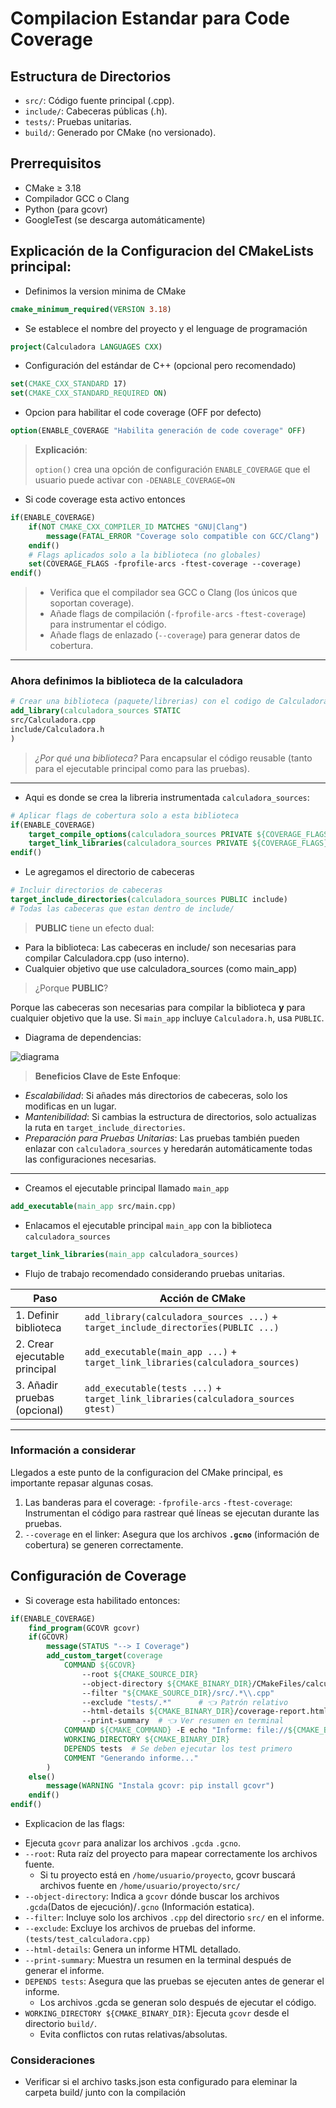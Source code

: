 # Compilacion Estandar para Code Coverage

## Estructura de Directorios
- `src/`: Código fuente principal (.cpp).  
- `include/`: Cabeceras públicas (.h).  
- `tests/`: Pruebas unitarias.  
- `build/`: Generado por CMake (no versionado).

## Prerrequisitos
- CMake ≥ 3.18  
- Compilador GCC o Clang  
- Python (para gcovr)  
- GoogleTest (se descarga automáticamente)

## Explicación de la Configuracion del CMakeLists principal:

- Definimos la version minima de CMake
```cmake
cmake_minimum_required(VERSION 3.18)
```
- Se establece el nombre del proyecto y el lenguage de programación
```cmake
project(Calculadora LANGUAGES CXX)
```
- Configuración del estándar de C++ (opcional pero recomendado)
```cmake
set(CMAKE_CXX_STANDARD 17)
set(CMAKE_CXX_STANDARD_REQUIRED ON)
```
- Opcion para habilitar el code coverage (OFF por defecto)
```cmake
option(ENABLE_COVERAGE "Habilita generación de code coverage" OFF)
```
> **Explicación**:
>
> `option()` crea una opción de configuración `ENABLE_COVERAGE` que el usuario puede activar con `-DENABLE_COVERAGE=ON`

- Si code coverage esta activo entonces
```cmake
if(ENABLE_COVERAGE)
    if(NOT CMAKE_CXX_COMPILER_ID MATCHES "GNU|Clang")
        message(FATAL_ERROR "Coverage solo compatible con GCC/Clang")
    endif()
    # Flags aplicados solo a la biblioteca (no globales)
    set(COVERAGE_FLAGS -fprofile-arcs -ftest-coverage --coverage)
endif()
```
> - Verifica que el compilador sea GCC o Clang (los únicos que soportan coverage).
> - Añade flags de compilación (`-fprofile-arcs` `-ftest-coverage`) para instrumentar el código.
> - Añade flags de enlazado (`--coverage`) para generar datos de cobertura.
---
### Ahora definimos la biblioteca de la calculadora
```cmake
# Crear una biblioteca (paquete/librerias) con el codigo de Calculadora (Para poder reutilizarlo en los unitest).
add_library(calculadora_sources STATIC 
src/Calculadora.cpp
include/Calculadora.h
)
```
> *¿Por qué una biblioteca?*
Para encapsular el código reusable (tanto para el ejecutable principal como para las pruebas).
---
- Aqui es donde se crea la libreria instrumentada `calculadora_sources`:
```cmake
# Aplicar flags de cobertura solo a esta biblioteca
if(ENABLE_COVERAGE)
    target_compile_options(calculadora_sources PRIVATE ${COVERAGE_FLAGS})
    target_link_libraries(calculadora_sources PRIVATE ${COVERAGE_FLAGS})
endif()
```
- Le agregamos el directorio de cabeceras
```cmake
# Incluir directorios de cabeceras
target_include_directories(calculadora_sources PUBLIC include)
# Todas las cabeceras que estan dentro de include/
```
> **PUBLIC** tiene un efecto dual:

- Para la biblioteca: Las cabeceras en include/ son necesarias para compilar Calculadora.cpp (uso interno).
- Cualquier objetivo que use calculadora_sources (como main_app)
> ¿Porque **PUBLIC**?

Porque las cabeceras son necesarias para compilar la biblioteca **y** para cualquier objetivo que la use.
Si `main_app` incluye `Calculadora.h`, usa `PUBLIC`.
- Diagrama de dependencias:

![diagrama](/dependencias.svg)

> **Beneficios Clave de Este Enfoque**:
- *Escalabilidad*:
Si añades más directorios de cabeceras, solo los modificas en un lugar.
- *Mantenibilidad*:
Si cambias la estructura de directorios, solo actualizas la ruta en `target_include_directories`.
- *Preparación para Pruebas Unitarias*:
Las pruebas también pueden enlazar con `calculadora_sources` y heredarán automáticamente todas las configuraciones necesarias.
---

- Creamos el ejecutable principal llamado `main_app`
```cmake
add_executable(main_app src/main.cpp)
```
- Enlacamos el ejecutable principal `main_app` con la biblioteca `calculadora_sources`
```cmake
target_link_libraries(main_app calculadora_sources)
```
- Flujo de trabajo recomendado considerando pruebas unitarias.

| Paso | Acción de CMake |
|----------|----------|
| 1. Definir biblioteca    | `add_library(calculadora_sources ...)` + `target_include_directories(PUBLIC ...)`   |
| 2. Crear ejecutable principal    | `add_executable(main_app ...)` + `target_link_libraries(calculadora_sources)`  |
| 3. Añadir pruebas (opcional)    | `add_executable(tests ...)` + `target_link_libraries(calculadora_sources gtest)` |

---

### Información a considerar
Llegados a este punto de la configuracion del CMake principal, es importante repasar algunas cosas.

1. Las banderas para el coverage: `-fprofile-arcs` `-ftest-coverage`:
Instrumentan el código para rastrear qué líneas se ejecutan durante las pruebas.
2. `--coverage` en el linker:
Asegura que los archivos **`.gcno`** (información de cobertura) se generen correctamente.

## Configuración de Coverage
- Si coverage esta habilitado entonces:
```cmake
if(ENABLE_COVERAGE)
    find_program(GCOVR gcovr)
    if(GCOVR)
        message(STATUS "--> I Coverage")
        add_custom_target(coverage
            COMMAND ${GCOVR} 
                --root ${CMAKE_SOURCE_DIR} 
                --object-directory ${CMAKE_BINARY_DIR}/CMakeFiles/calculadora_sources.dir/src 
                --filter "${CMAKE_SOURCE_DIR}/src/.*\\.cpp"
                --exclude "tests/.*"      # 👈 Patrón relativo
                --html-details ${CMAKE_BINARY_DIR}/coverage-report.html
                --print-summary  # 👈 Ver resumen en terminal
            COMMAND ${CMAKE_COMMAND} -E echo "Informe: file://${CMAKE_BINARY_DIR}/coverage-report.html"
            WORKING_DIRECTORY ${CMAKE_BINARY_DIR}
            DEPENDS tests  # Se deben ejecutar los test primero
            COMMENT "Generando informe..."
        )
    else()
        message(WARNING "Instala gcovr: pip install gcovr")
    endif()
endif()
```
- Explicacion de las flags:
+ Ejecuta `gcovr` para analizar los archivos `.gcda` `.gcno`.
+ `--root`: Ruta raíz del proyecto para mapear correctamente los archivos fuente.
    - Si tu proyecto está en `/home/usuario/proyecto`, gcovr buscará archivos fuente en `/home/usuario/proyecto/src/`
+ `--object-directory`: Indica a `gcovr` dónde buscar los archivos `.gcda`(Datos de ejecución)/`.gcno` (Información estatica).
+ `--filter`: Incluye solo los archivos `.cpp` del directorio `src/` en el informe.
+ `--exclude`: Excluye los archivos de pruebas del informe. `(tests/test_calculadora.cpp)`
+ `--html-details`: Genera un informe HTML detallado.
+ `--print-summary`: Muestra un resumen en la terminal después de generar el informe.
+ `DEPENDS tests`: Asegura que las pruebas se ejecuten antes de generar el informe.
    - Los archivos .gcda se generan solo después de ejecutar el código.
+ `WORKING_DIRECTORY ${CMAKE_BINARY_DIR}`: Ejecuta `gcovr` desde el directorio `build/`.
    - Evita conflictos con rutas relativas/absolutas.

### Consideraciones
- Verificar si el archivo tasks.json esta configurado para eleminar la carpeta build/ junto con la compilación